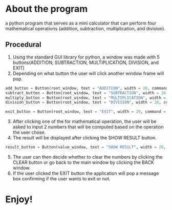 # About the program
a python program that serves as a mini calculator that can perform four mathematical operations (addition, subtraction, multiplication, and division).

## Procedural
1. Using the standard GUI library for python, a window was made with 5 buttons(ADDITION, SUBTRACTION, MULTIPLICATION, DIVISION, and EXIT)
2. Depending on what button the user will click another window frame will pop.
  ```python 
  add_button = Button(root_window, text = "ADDITION", width = 20, command = addition)
  subtract_button = Button(root_window, text = "SUBTRACTION", width = 20, command = subtract)
  multiply_button = Button(root_window, text = "MULTIPLICATION", width = 20, command = multiply)
  division_button = Button(root_window, text = "DIVISION", width = 20, command = divide)
  
  exit_button = Button(root_window, text = "EXIT", width = 20, command = exit_program)
  ```
3. After clicking one of the for mathematical operation, the user will be asked to input 2 numbers that will be computed based on the operation the user chose.
4. The result will be displayed after clicking the SHOW RESULT button.
  ```python 
  result_button = Button(value_window, text = "SHOW RESULT", width = 20, command = add)
  ```
5. The user can then decide whether to clear the numbers by clicking the CLEAR button or go back to the main window by clicking the BACK window.
6. If the user clicked the EXIT button the application will pop a message box confirming if the user wants to exit or not.
  
# Enjoy! 
